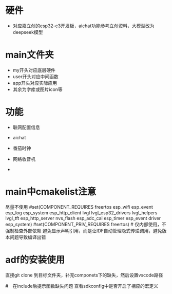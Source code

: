 # 硬件
- 对应嘉立创的esp32-c3开发板，aichat功能参考立创资料，大模型改为deepseek模型

# main文件夹
- my开头对应底层硬件
- user开头对应中间函数
- app开头对应实际应用
- 其余为字库或图片icon等

# 功能
- 联网配置信息
- aichat
- 番茄时钟
- 网络收音机

- 

# main中cmakelist注意
尽量不使用
#set(COMPONENT_REQUIRES freertos esp_wifi esp_event esp_log esp_system esp_http_client lvgl lvgl_esp32_drivers lvgl_helpers lvgl_tft esp_http_server nvs_flash esp_adc_cal esp_timer esp_event driver esp_system)
#set(COMPONENT_PRIV_REQUIRES freertos)  # 仅内部使用，不强制检查外部依赖
避免显示声明引用，而是让IDF自动管理隐式传递调用，避免版本问题导致编译出错

# adf的安装使用
直接git clone 到目标文件夹，补充componets下的缺失，然后设置vscode路径

#　在include后提示函数缺失问题
查看sdkconfig中是否开启了相应的宏定义

